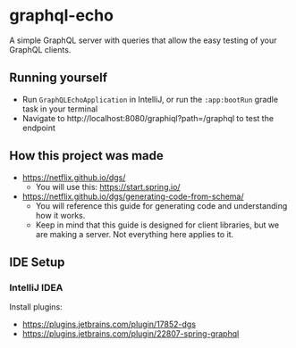 # graphql-echo
A simple GraphQL server with queries that allow the easy testing of your GraphQL clients.


## Running yourself

* Run `GraphQLEchoApplication` in IntelliJ, or run the `:app:bootRun` gradle task in your terminal
* Navigate to http://localhost:8080/graphiql?path=/graphql to test the endpoint

## How this project was made

* https://netflix.github.io/dgs/
    * You will use this: https://start.spring.io/
* https://netflix.github.io/dgs/generating-code-from-schema/
  * You will reference this guide for generating code and understanding how it works.
  * Keep in mind that this guide is designed for client libraries, but we are making a server. Not everything here applies to it.

## IDE Setup

### IntelliJ IDEA

Install plugins:
* https://plugins.jetbrains.com/plugin/17852-dgs
* https://plugins.jetbrains.com/plugin/22807-spring-graphql

